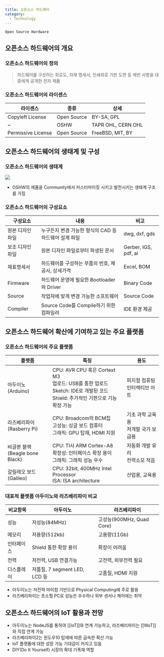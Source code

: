 ```yaml
---
title: 오픈소스 하드웨어
category:
  - Technology
---
```


`Open Source Hardware`

## 오픈소스 하드웨어의 개요
### 오픈소스 하드웨어의 정의
> 하드웨어를 구성하는 회로도, 자재 명세서, 인쇄회로 기판 도면 등 제반 사항을 대중에게 공개한 전자 제품

### 오픈소스 하드웨어의 라이센스

|라이센스|종류|상세|
|------|---|---|
|Copyleft License|Open Source |BY-SA, GPL |
|~|OSHW |TAPR OHL, CERN OHL |
|Permissive License|Open Source |FreeBSD, MIT, BY |

## 오픈소스 하드웨어의 생태계 및 구성
### 오픈소스 하드웨어의 생태계
![](http://image.slidesharecdn.com/iot-140824012215-phpapp01/95/iot-26-638.jpg?cb=1408843364)
* OSHW의 제품을 Community에서 커스터마이징 시키고 발전시키는 생태계 구조를 가짐

### 오픈소스 하드웨어의 구성요소

|구성요소|내용|비고|
|------|---|---|
|원본 디자인 파일|누구든지 변경 가능한 형식의 CAD 등 하드웨어 설계 파일 |dwg, dxf, gds |
|보조 디자인 파일|원본 디자인 파일로부터 파생된 문서 |Gerber, IGS, pdf, ai |
|재표명세서|하드웨어를 구성하는 부품의 번호, 제공사, 상세가격 |Excel, BOM |
|Firmware|하드웨어 운영에 필요한 Bootloader와 Driver |Binary Code |
|Source|작업자에 맞게 변경 가능한 소프트웨어 |Source Code |
|Compiler|Source Code를 Compile하기 위한 컴파일러 |IDE 환경 제공 |

## 오픈소스 하드웨어 확산에 기여하고 있는 주요 플랫폼
### 오픈소스 하드웨어의 주요 플랫폼

|플랫폼|특징|용도|
|----|----|---|
|아두이노<br>(Arduino)|CPU: AVR CPU 혹은 Cortext M3<br>업로드: USB를 통한 업로드<br>Sketch: IDE로 개발된 코드<br>Shield: 추가적인 기판으로 기능 확장 가능 |피지컬 컴퓨팅<br>인터렉티브 아트 |
|라즈베리파이<br>(Rasberry Pi)|CPU: Broadcom의 BCM칩<br>고성능: 싱글 보드 컴퓨터<br>그래픽: GPU 탑재, HDMI 지원 |기초 과학 교육용<br>저개발 국가 보급용 |
|비글본 블랙<br>(Beagle bone Black)|CPU: TI사 ARM Cortex-A8<br>확장성: 인터페이스 확장 용이<br>그래픽: 그래픽 성능 우수 |자동화 개발 유리<br>전력소모 적음 |
|갈릴레오 보드<br>(Galileo)|CPU: 32bit, 400MHz Intel Processor<br>ISA: ISA architecture |산업용, 교육용 |

### 대표적 플랫폼 아두이노와 라즈베리파이 비교

|비교항목|아두이노|라즈베리파이|
|------|------|--------|
|성능|저성능(84MHz)|고성능(900MHz, Quad Core)|
|메모리|저용량(512kb)|고용량(11Gb)|
|인터페이스|Shield 통한 확장 용이|확장이 어려움|
|전력|저전력, USB 연결가능|고전력, 외부전력 필요|
|디스플레이|저품질, 7 segment LED, LCD 등|고품질, HDMI 지원|

* 아두이노는 저전력 마이컴 기반으로 Physical Computing에 주로 활용
* 라즈베리파이는 초소형 PC로 성능은 우수하나 외부 센서나 제어에는 취약

## 오픈소스 하드웨어의 IoT 활용과 전망
* 아두이노는 NodeJS를 통하여 [[IoT]]와 연계 가능하고, 라즈베리파이는 [[WoT]]와 직접 연계 가능
* 라즈베리파이2는 윈도우10 탑재에 따른 급속한 확산 가능
* IoT 플랫폼에 대한 성장 가능 기대감이 커지고 있음
* DIY(Do It Yourself) 시장의 확대 기폭재 역할
